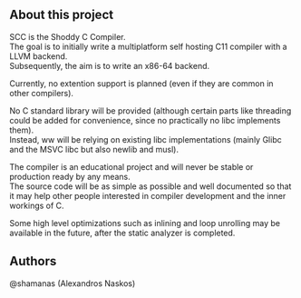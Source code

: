 About this project
------------------

SCC is the Shoddy C Compiler.  
The goal is to initially write a multiplatform self hosting C11 compiler with a LLVM backend.  
Subsequently, the aim is to write an x86-64 backend.  

Currently, no extention support is planned (even if they are common in other compilers).  

No C standard library will be provided (although certain parts like threading could be added for convenience, since no practically no libc implements them).  
Instead, ww will be relying on existing libc implementations (mainly Glibc and the MSVC libc but also newlib and musl).  

The compiler is an educational project and will never be stable or production ready by any means.  
The source code will be as simple as possible and well documented so that it may help other people interested in compiler development and the inner workings of C.  

Some high level optimizations such as inlining and loop unrolling may be available in the future, after the static analyzer is completed.  

Authors
-------

@shamanas (Alexandros Naskos)
